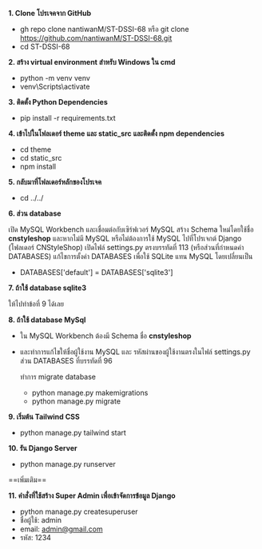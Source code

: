 **1. Clone โปรเจคจาก GitHub**
- gh repo clone nantiwanM/ST-DSSI-68 หรือ git clone https://github.com/nantiwanM/ST-DSSI-68.git
- cd ST-DSSI-68

**2. สร้าง virtual environment สำหรับ Windows ใน cmd**  
- python -m venv venv
- venv\Scripts\activate

**3. ติดตั้ง Python Dependencies**
- pip install -r requirements.txt

**4. เข้าไปในโฟลเดอร์ theme และ static_src และติดตั้ง npm dependencies**   
- cd theme
- cd static_src
- npm install

**5. กลับมาที่โฟลเดอร์หลักของโปรเจค** 
- cd ../../

**6. ส่วน database**

  เปิด MySQL Workbench และเชื่อมต่อกับเซิร์ฟเวอร์ MySQL สร้าง Schema ใหม่โดยใช้ชื่อ **cnstyleshop** และหากไม่มี MySQL หรือไม่ต้องการใช้ MySQL ไปที่โปรเจกต์ Django (โฟลเดอร์ CNStyleShop) เปิดไฟล์ settings.py ตรงบรรทัดที่ 113 (หรือส่วนที่กำหนดค่า DATABASES) แก้ไขการตั้งค่า DATABASES เพื่อใช้ SQLite แทน MySQL โดยเปลี่ยนเป็น
- DATABASES['default'] = DATABASES['sqlite3']
  
**7. ถ้าใช้ database sqlite3**

  ให้ไปทำข้อที่ 9 ได้เลย
  
**8. ถ้าใช้ database MySql**

- ใน MySQL Workbench ต้องมี Schema ชื่อ **cnstyleshop**
- และทำการแก้ไขให้ชื่อผู้ใช้งาน MySQL และ รหัสผ่านของผู้ใช้งานตรงในไฟล์ settings.py ส่วน DATABASES ที่บรรทัดที่ 96

  ทำการ migrate database
  -  python manage.py makemigrations
  -  python manage.py migrate

**9. เริ่มต้น Tailwind CSS**
- python manage.py tailwind start

**10. รัน Django Server**
- python manage.py runserver

==เพิ่มเติม==

**11. คำสั่งที่ใช้สร้าง Super Admin เพื่อเข้าจัดการข้อมูล Django**
- python manage.py createsuperuser
- ชื่อผู้ใช้: admin
- email: admin@gmail.com
- รหัส: 1234
